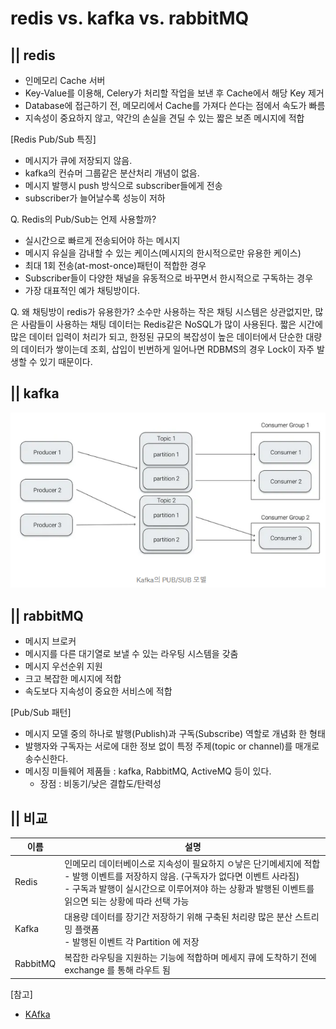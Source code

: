 # redis vs. kafka vs. rabbitMQ 

## || redis 
- 인메모리 Cache 서버
- Key-Value를 이용해, Celery가 처리할 작업을 보낸 후 Cache에서 해당 Key 제거
- Database에 접근하기 전, 메모리에서 Cache를 가져다 쓴다는 점에서 속도가 빠름
- 지속성이 중요하지 않고, 약간의 손실을 견딜 수 있는 짧은 보존 메시지에 적합

[Redis Pub/Sub 특징]
- 메시지가 큐에 저장되지 않음.
- kafka의 컨슈머 그룹같은 분산처리 개념이 없음.
- 메시지 발행시 push 방식으로 subscriber들에게 전송
- subscriber가 늘어날수록 성능이 저하

Q. Redis의 Pub/Sub는 언제 사용할까?
- 실시간으로 빠르게 전송되어야 하는 메시지
- 메시지 유실을 감내할 수 있는 케이스(메시지의 한시적으로만 유용한 케이스)
- 최대 1회 전송(at-most-once)패턴이 적합한 경우
- Subscriber들이 다양한 채널을 유동적으로 바꾸면서 한시적으로 구독하는 경우
- 가장 대표적인 예가 채팅방이다.  

Q. 왜 채팅방이 redis가 유용한가?
소수만 사용하는 작은 채팅 시스템은 상관없지만, 많은 사람들이 사용하는 채팅 데이터는 Redis같은 NoSQL가 많이 사용된다.
짧은 시간에 많은 데이터 입력이 처리가 되고, 한정된 규모의 복잡성이 높은 데이터에서 단순한 대량의 데이터가 쌓이는데 조회, 삽입이 빈번하게 일어나면 RDBMS의 경우 Lock이 자주 발생할 수 있기 때문이다.

## || kafka
![kafka](/img/kafka_1.png)  
  
  
## || rabbitMQ 
- 메시지 브로커
- 메시지를 다른 대기열로 보낼 수 있는 라우팅 시스템을 갖춤
- 메시지 우선순위 지원
- 크고 복잡한 메시지에 적합
- 속도보다 지속성이 중요한 서비스에 적합

[Pub/Sub 패턴] 
- 메시지 모델 중의 하나로 발행(Publish)과 구독(Subscribe) 역할로 개념화 한 형태
- 발행자와 구독자는 서로에 대한 정보 없이 특정 주제(topic or channel)를 매개로 송수신한다.
- 메시징 미들웨어 제품들 : kafka, RabbitMQ, ActiveMQ 등이 있다. 
    - 장점 : 비동기/낮은 결합도/탄력성 


## || 비교   
| 이름 | 설명 |
|---|---|
|Redis | 인메모리 데이터베이스로 지속성이 필요하지 ㅇ낳은 단기메세지에 적합 </br> - 발행 이벤트를 저장하지 않음. (구독자가 없다면 이벤트 사라짐) </br> - 구독과 발행이 실시간으로 이루어져야 하는 상황과 발행된 이벤트를 읽으면 되는 상황에 따라 선택 가능 |
|Kafka | 대용량 데이터를 장기간 저장하기 위해 구축된 처리량 많은 분산 스트리밍 플랫폼 </br> - 발행된 이벤트 각 Partition 에 저장 |
| RabbitMQ | 복잡한 라우팅을 지원하는 기능에 적합하며 메세지 큐에 도착하기 전에 exchange 를 통해 라우트 됨|   
  

[참고]
- [KAfka](https://medium.com/frientrip/pub-sub-%EC%9E%98-%EC%95%8C%EA%B3%A0-%EC%93%B0%EC%9E%90-de9dc1b9f739)